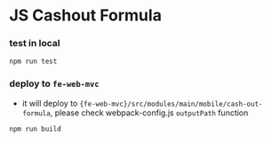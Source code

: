 # JS Cashout Formula


### test in local
```
npm run test
```

### deploy to `fe-web-mvc`

- it will deploy to `{fe-web-mvc}/src/modules/main/mobile/cash-out-formula`, please check webpack-config.js `outputPath` function

```
npm run build
```
